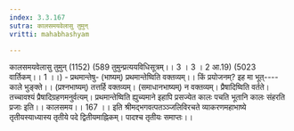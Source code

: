 ```yaml
---
index: 3.3.167
sutra: कालसमयवेलासु तुमुन्
vritti: mahabhashyam

---
```

 कालसमयवेलासु तुमुन् (1152) (589 तुमुन्प्रत्ययविधिसूत्रम्।। 3 । 3 । 2 आ.19) (5023 वार्तिकम्।। 1 ।।) - प्रथमान्तेषु- (भाष्यम्) प्रथमान्तेष्विति वक्तव्यम्।। किं प्रयोजनम्? इह मा भूत्----काले भुङ्क्ते।। (प्रश्नभाष्यम्) तत्तर्हि वक्तव्यम्। (समाधानभाष्यम्) न वक्तव्यम्। प्रैषादिष्विति वर्तते। तच्चावश्यं प्रैषादिग्रहणमनुर्वत्यम्। प्रथमान्तेष्विति ह्युच्यमाने इहापि प्रसज्येत कालः पचति भूतानि कालः संहरति प्रजाः इति।। कालसमय।। 167 ।। इति श्रीमद्भगवत्पतञ्ञ्जलिविरचते व्याकरणमहाभाष्ये तृतीयस्याध्यास्य तृतीये पदे द्वितीयमाह्निकम्। पादश्च तृतीयः समाप्तः।। 